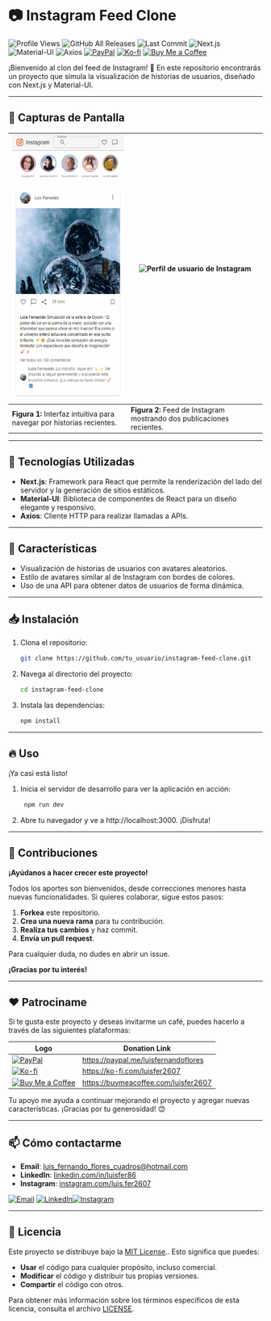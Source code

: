# 📷 **Instagram Feed Clone**

![Profile Views](https://komarev.com/ghpvc/?username=luisfer2607&label=PROFILE+VIEWS&color=brightgreen&style=for-the-badge&logo=github) ![GitHub All Releases](https://img.shields.io/github/downloads/luisfer2607/instagram-feed-clone/total?style=for-the-badge&logo=download) ![Last Commit](https://img.shields.io/github/last-commit/luisfer2607/instagram-feed-clone?style=for-the-badge&logo=git) ![Next.js](https://img.shields.io/badge/Next.js-000000?style=for-the-badge&logo=nextdotjs&logoColor=white) ![Material-UI](https://img.shields.io/badge/Material--UI-0081CB?style=for-the-badge&logo=mui&logoColor=white) ![Axios](https://img.shields.io/badge/Axios-5A29E4?style=for-the-badge&logo=axios&logoColor=white) [![PayPal](https://img.shields.io/badge/PayPal-00457C?style=for-the-badge&logo=paypal&logoColor=white)](https://paypal.me/luisfernandoflores?country.x=US&locale.x=es_XC) [![Ko-fi](https://img.shields.io/badge/Ko--fi-F16061?style=for-the-badge&logo=ko-fi&logoColor=white)](https://ko-fi.com/luisfer2607/goal?g=0) [![Buy Me a Coffee](https://img.shields.io/badge/Buy_Me_A_Coffee-FFDD00?style=for-the-badge&logo=buy-me-a-coffee&logoColor=black)](https://buymeacoffee.com/luisfer2607)

¡Bienvenido al clon del feed de Instagram! 🌟 En este repositorio encontrarás un proyecto que simula la visualización de historias de usuarios, diseñado con Next.js y Material-UI.

---

## 📸 Capturas de Pantalla

| <img src="/public/Screenshot1.gif" alt="Feed de Instagram con una publicación" width="228" height="526" /> | <img src="/public/Screenshot2.gif" alt="Perfil de usuario de Instagram" width="228" height="526" /> |
|---|---|
| **Figura 1:** Interfaz intuitiva para navegar por historias recientes. | **Figura 2:** Feed de Instagram mostrando dos publicaciones recientes. |

---

## 🚀 Tecnologías Utilizadas

- **Next.js**: Framework para React que permite la renderización del lado del servidor y la generación de sitios estáticos.
- **Material-UI**: Biblioteca de componentes de React para un diseño elegante y responsivo.
- **Axios**: Cliente HTTP para realizar llamadas a APIs.

---

## 🎉 Características

- Visualización de historias de usuarios con avatares aleatorios.
- Estilo de avatares similar al de Instagram con bordes de colores.
- Uso de una API para obtener datos de usuarios de forma dinámica.

---

## 📥 Instalación

1. Clona el repositorio:

   ```bash
   git clone https://github.com/tu_usuario/instagram-feed-clone.git
   ```
2. Navega al directorio del proyecto:

   ```bash
   cd instagram-feed-clone
   ```

3. Instala las dependencias:

   ```bash
   npm install
   ```

---

## 🔥 Uso
¡Ya casi está listo! 

1. Inicia el servidor de desarrollo para ver la aplicación en acción:

   ```bash
    npm run dev
   ```

2. Abre tu navegador y ve a http://localhost:3000. ¡Disfruta!

---

## 📄 Contribuciones

**¡Ayúdanos a hacer crecer este proyecto!**

Todos los aportes son bienvenidos, desde correcciones menores hasta nuevas funcionalidades. Si quieres colaborar, sigue estos pasos:

1. **Forkea** este repositorio.
2. **Crea una nueva rama** para tu contribución.
3. **Realiza tus cambios** y haz commit.
4. **Envía un pull request**.

Para cualquier duda, no dudes en abrir un issue.

**¡Gracias por tu interés!**

---

## ❤️ Patrociname
Si te gusta este proyecto y deseas invitarme un café, puedes hacerlo a través de las siguientes plataformas:

| Logo | Donation Link |
|---|---|
| [![PayPal](https://img.shields.io/badge/PayPal-00457C?style=for-the-badge&logo=paypal&logoColor=white)](https://paypal.me/luisfernandoflores?country.x=US&locale.x=es_XC) | https://paypal.me/luisfernandoflores |
| [![Ko-fi](https://img.shields.io/badge/Ko--fi-F16061?style=for-the-badge&logo=ko-fi&logoColor=white)](https://ko-fi.com/luisfer2607/goal?g=0) | https://ko-fi.com/luisfer2607 |
| [![Buy Me a Coffee](https://img.shields.io/badge/Buy_Me_A_Coffee-FFDD00?style=for-the-badge&logo=buy-me-a-coffee&logoColor=black)](https://buymeacoffee.com/luisfer2607) | https://buymeacoffee.com/luisfer2607 |

Tu apoyo me ayuda a continuar mejorando el proyecto y agregar nuevas características. ¡Gracias por tu generosidad! 😊

---

## 📫 Cómo contactarme

- **Email**: [luis_fernando_flores_cuadros@hotmail.com](mailto:luis_fernando_flores_cuadros@hotmail.com)
- **LinkedIn**: [linkedin.com/in/luisfer86](https://www.linkedin.com/in/luisfer86/)
- **Instagram**: [instagram.com/luis.fer2607](https://www.instagram.com/luis.fer2607/)


[![Email](https://img.shields.io/badge/Email-D14836?style=for-the-badge&logo=gmail&logoColor=white)](mailto:luis_fernando_flores_cuadros@hotmail.com) [![LinkedIn](https://img.shields.io/badge/LinkedIn-0077B5?style=for-the-badge&logo=linkedin&logoColor=white)](https://www.linkedin.com/in/luisfer86/)[![Instagram](https://img.shields.io/badge/Instagram-E4405F?style=for-the-badge&logo=instagram&logoColor=white)](https://www.instagram.com/luis.fer2607/)

---

## 📜 Licencia

Este proyecto se distribuye bajo la [MIT License](https://opensource.org/licenses/MIT).. Esto significa que puedes:

* **Usar** el código para cualquier propósito, incluso comercial.
* **Modificar** el código y distribuir tus propias versiones.
* **Compartir** el código con otros.

Para obtener más información sobre los términos específicos de esta licencia, consulta el archivo [LICENSE](./LICENSE.txt).
